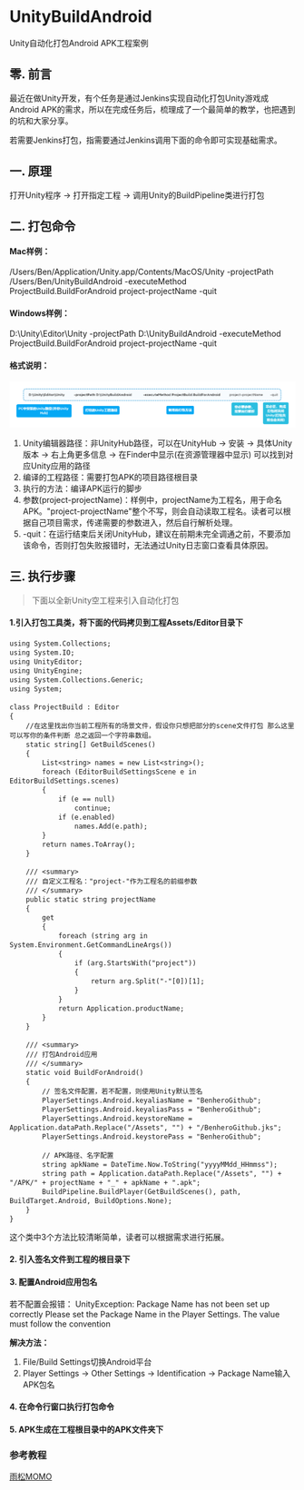 # UnityBuildAndroid
Unity自动化打包Android APK工程案例

## 零. 前言
最近在做Unity开发，有个任务是通过Jenkins实现自动化打包Unity游戏成Android APK的需求，所以在完成任务后，梳理成了一个最简单的教学，也把遇到的坑和大家分享。

若需要Jenkins打包，指需要通过Jenkins调用下面的命令即可实现基础需求。
## 一. 原理
打开Unity程序 → 打开指定工程 → 调用Unity的BuildPipeline类进行打包

## 二. 打包命令
#### Mac样例：
/Users/Ben/Application/Unity.app/Contents/MacOS/Unity -projectPath /Users/Ben/UnityBuildAndroid -executeMethod ProjectBuild.BuildForAndroid project-projectName -quit

#### Windows样例：
D:\Unity\Editor\Unity -projectPath D:\UnityBuildAndroid -executeMethod ProjectBuild.BuildForAndroid
project-projectName -quit

#### 格式说明：

![命令格式](https://github.com/benhero/UnityBuildAndroid/blob/master/Unity%E6%89%93%E5%8C%85APK.png?raw=true)


1. Unity编辑器路径：非UnityHub路径，可以在UnityHub → 安装 → 具体Unity版本 → 右上角更多信息 → 在Finder中显示(在资源管理器中显示) 可以找到对应Unity应用的路径
2. 编译的工程路径：需要打包APK的项目路径根目录
3. 执行的方法：编译APK运行的脚步
4. 参数(project-projectName)：样例中，projectName为工程名，用于命名APK。"project-projectName"整个不写，则会自动读取工程名。读者可以根据自己项目需求，传递需要的参数进入，然后自行解析处理。
5. -quit：在运行结束后关闭UnityHub，建议在前期未完全调通之前，不要添加该命令，否则打包失败报错时，无法通过Unity日志窗口查看具体原因。


## 三. 执行步骤
> 下面以全新Unity空工程来引入自动化打包

#### 1.引入打包工具类，将下面的代码拷贝到工程Assets/Editor目录下
```
using System.Collections;
using System.IO;
using UnityEditor;
using UnityEngine;
using System.Collections.Generic;
using System;

class ProjectBuild : Editor
{
    //在这里找出你当前工程所有的场景文件，假设你只想把部分的scene文件打包 那么这里可以写你的条件判断 总之返回一个字符串数组。
    static string[] GetBuildScenes()
    {
        List<string> names = new List<string>();
        foreach (EditorBuildSettingsScene e in EditorBuildSettings.scenes)
        {
            if (e == null)
                continue;
            if (e.enabled)
                names.Add(e.path);
        }
        return names.ToArray();
    }

    /// <summary>
    /// 自定义工程名："project-"作为工程名的前缀参数
    /// </summary>
    public static string projectName
    {
        get
        {
            foreach (string arg in System.Environment.GetCommandLineArgs())
            {
                if (arg.StartsWith("project"))
                {
                    return arg.Split("-"[0])[1];
                }
            }
            return Application.productName;
        }
    }

    /// <summary>
    /// 打包Android应用
    /// </summary>
    static void BuildForAndroid()
    {
        // 签名文件配置，若不配置，则使用Unity默认签名
        PlayerSettings.Android.keyaliasName = "BenheroGithub";
        PlayerSettings.Android.keyaliasPass = "BenheroGithub";
        PlayerSettings.Android.keystoreName = Application.dataPath.Replace("/Assets", "") + "/BenheroGithub.jks";
        PlayerSettings.Android.keystorePass = "BenheroGithub";

        // APK路径、名字配置
        string apkName = DateTime.Now.ToString("yyyyMMdd_HHmmss");
        string path = Application.dataPath.Replace("/Assets", "") + "/APK/" + projectName + "_" + apkName + ".apk";
        BuildPipeline.BuildPlayer(GetBuildScenes(), path, BuildTarget.Android, BuildOptions.None);
    }
}
```

这个类中3个方法比较清晰简单，读者可以根据需求进行拓展。

#### 2. 引入签名文件到工程的根目录下
#### 3. 配置Android应用包名
若不配置会报错：
UnityException: Package Name has not been set up correctly
Please set the Package Name in the Player Settings. The value must follow the convention

**解决方法：**
1. File/Build Settings切换Android平台
2. Player Settings → Other Settings → Identification → Package Name输入APK包名


#### 4. 在命令行窗口执行打包命令

#### 5. APK生成在工程根目录中的APK文件夹下

### 参考教程
[雨松MOMO](http://www.xuanyusong.com/archives/2748)
